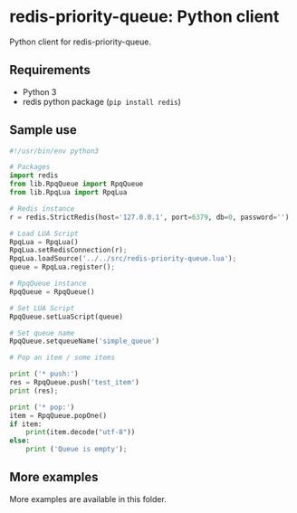 # redis-priority-queue: Python client

Python client for redis-priority-queue.

## Requirements

 - Python 3
 - redis python package (`pip install redis`)

## Sample use

```python
#!/usr/bin/env python3

# Packages
import redis
from lib.RpqQueue import RpqQueue
from lib.RpqLua import RpqLua

# Redis instance
r = redis.StrictRedis(host='127.0.0.1', port=6379, db=0, password='')

# Load LUA Script
RpqLua = RpqLua()
RpqLua.setRedisConnection(r);
RpqLua.loadSource('../../src/redis-priority-queue.lua');
queue = RpqLua.register();

# RpqQueue instance
RpqQueue = RpqQueue()

# Set LUA Script
RpqQueue.setLuaScript(queue)

# Set queue name
RpqQueue.setqueueName('simple_queue')

# Pop an item / some items

print ('* push:')
res = RpqQueue.push('test_item')
print (res);

print ('* pop:')
item = RpqQueue.popOne()
if item:
    print(item.decode("utf-8"))
else:
    print ('Queue is empty');
```

## More examples

More examples are available in this folder.
